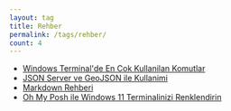 ```yaml
---
layout: tag
title: Rehber
permalink: /tags/rehber/
count: 4
---
```


- [Windows Terminal'de En Cok Kullanilan Komutlar](https://ahmetaraci.github.io/posts/windows-terminal-komutlar/)
- [JSON Server ve GeoJSON ile Kullanimi](https://ahmetaraci.github.io/posts/json-server-geojson-rehber/)
- [Markdown Rehberi](https://ahmetaraci.github.io/posts/markdown-rehber/)
- [Oh My Posh ile Windows 11 Terminalinizi Renklendirin](https://ahmetaraci.github.io/posts/oh-my-posh-terminal/)
